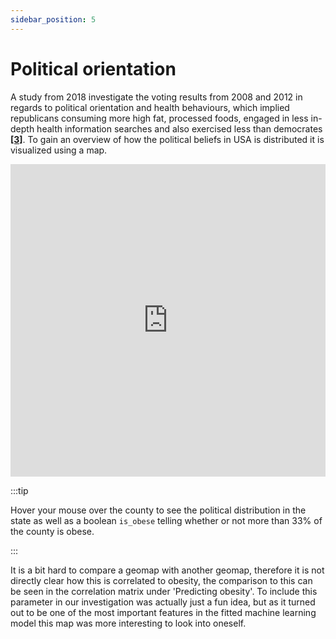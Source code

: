 ```yaml
---
sidebar_position: 5
---
```



# Political orientation




A study from 2018 investigate the voting results from 2008 and 2012 in regards to political orientation and health behaviours, which implied republicans consuming more high fat, processed foods, engaged in less in-depth health information searches and also exercised less than democrates **[[3]](https://pubmed.ncbi.nlm.nih.gov/29940293/)**. To gain an overview of how the political beliefs in USA is distributed it is visualized using a map.

<iframe src="https://peetzie.github.io/SocialData_InteractiveMaps/republicancentage.html"
	sandbox="allow-same-origin allow-scripts"
	width="100%"
	height="500"
	scrolling="yes"
	seamless="seamless"
	frameborder="0">
</iframe>

:::tip

Hover your mouse over the county to see the political distribution in the state as well as a boolean `is_obese` telling whether or not more than 33% of the county is obese. 

:::

It is a bit hard to compare a geomap with another geomap, therefore it is not directly clear how this is correlated to obesity, the comparison to this can be seen in the correlation matrix under 'Predicting obesity'. To include this parameter in our investigation was actually just a fun idea, but as it turned out to be one of the most important features in the fitted machine learning model this map was more interesting to look into oneself. 








